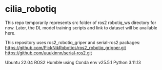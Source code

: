 # cilia_robotiq

This repo temporarily represents src folder of ros2 robotiq_ws directory for now.
Later, the DL model training scripts and link to dataset will be available here.



This repository uses ros2_robotiq_griper and serial-ros2 packages:
https://github.com/PickNikRobotics/ros2_robotiq_gripper.git 
https://github.com/uuukinnn/serial-ros2.git

Ubuntu 22.04
ROS2 Humble using Conda env v25.5.1
Python 3.11.13


